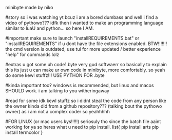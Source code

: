 minibyte made by niko

#story
so i was watching yt bcuz i am a bored dumbass
and well i find a video of pythowo??? idfk then
i wanted to make an programming language similar to
luaU and python...
so here I AM.

#important
make sure to launch "installREQUIREMENTS.bat" or "installREQUIREMENTS" if u dont have the file extensions enabled.
BTW!!!!!!! the cmd version is outdated, use tui for more updated / better experience
"help" for commands lolz

#extras
u got some uh code1.byte very gud softwaerr so basically to explain this its just u can make ur own code in minibyte, more comfortably. so yeah do some kewl stuffz!!! USE PYTHON FOR .byte

#kinda important too?
windows is recommended, but linux and macos SHOULD work. i am talking to you witheringaway

#read for some idk kewl stuffz
so i didnt steal the code from any person like the owner kinda did from a github repository??? (talking bout the pythowo owner) as i am not a complex coder so yeahhhhh 

#FOR LINUX (or mac users kys!!!!!) seriosuly tho
since the batch file aaint working for ya so heres what u need to pip install.
list{
pip install arts
pip install termcolor
}
